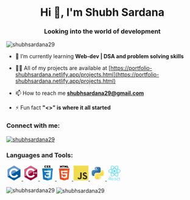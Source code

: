 <h1 align="center">Hi 👋, I'm Shubh Sardana</h1>
<h3 align="center">Looking into the world of development</h3>

<p align="left"> <img src="https://komarev.com/ghpvc/?username=shubhsardana29&label=Profile%20views&color=0e75b6&style=flat" alt="shubhsardana29" /> </p>

- 🌱 I’m currently learning **Web-dev | DSA and problem solving skills**

- 👨‍💻 All of my projects are available at [https://portfolio-shubhsardana.netlify.app/projects.html](https://portfolio-shubhsardana.netlify.app/projects.html)

- 📫 How to reach me **shubhsardana29@gmail.com**

- ⚡ Fun fact **"<>" is where it all started**

<h3 align="left">Connect with me:</h3>
<p align="left">
<a href="https://linkedin.com/in/shubh-sardana-76a750215" target="blank"><img align="center" src="https://raw.githubusercontent.com/rahuldkjain/github-profile-readme-generator/master/src/images/icons/Social/linked-in-alt.svg" alt="shubhsardana29" height="30" width="40" /></a>
</p>

<h3 align="left">Languages and Tools:</h3>
<p align="left"> <a href="https://www.cprogramming.com/" target="_blank" rel="noreferrer"> <img src="https://raw.githubusercontent.com/devicons/devicon/master/icons/c/c-original.svg" alt="c" width="40" height="40"/> </a> <a href="https://www.w3schools.com/cpp/" target="_blank" rel="noreferrer"> <img src="https://raw.githubusercontent.com/devicons/devicon/master/icons/cplusplus/cplusplus-original.svg" alt="cplusplus" width="40" height="40"/> </a> <a href="https://www.w3schools.com/css/" target="_blank" rel="noreferrer"> <img src="https://raw.githubusercontent.com/devicons/devicon/master/icons/css3/css3-original-wordmark.svg" alt="css3" width="40" height="40"/> </a> <a href="https://www.w3.org/html/" target="_blank" rel="noreferrer"> <img src="https://raw.githubusercontent.com/devicons/devicon/master/icons/html5/html5-original-wordmark.svg" alt="html5" width="40" height="40"/> </a> <a href="https://developer.mozilla.org/en-US/docs/Web/JavaScript" target="_blank" rel="noreferrer"> <img src="https://raw.githubusercontent.com/devicons/devicon/master/icons/javascript/javascript-original.svg" alt="javascript" width="40" height="40"/> </a> <a href="https://www.python.org" target="_blank" rel="noreferrer"> <img src="https://raw.githubusercontent.com/devicons/devicon/master/icons/python/python-original.svg" alt="python" width="40" height="40"/> </a> <a href="https://reactjs.org/" target="_blank" rel="noreferrer"> <img src="https://raw.githubusercontent.com/devicons/devicon/master/icons/react/react-original-wordmark.svg" alt="react" width="40" height="40"/> </a> </p>

<p><img align="left" src="https://github-readme-stats.vercel.app/api/top-langs?username=shubhsardana29&show_icons=true&locale=en&layout=compact" alt="shubhsardana29" /></p>

<p>&nbsp;<img align="center" src="https://github-readme-stats.vercel.app/api?username=shubhsardana29&show_icons=true&locale=en" alt="shubhsardana29" /></p>

